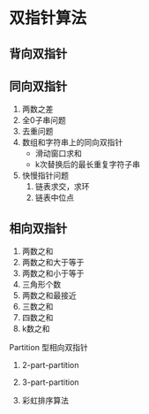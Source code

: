 # 双指针算法

## 背向双指针

## 同向双指针

1. 两数之差
2. 全0子串问题
3. 去重问题
4. 数组和字符串上的同向双指针
   - 滑动窗口求和
   - k次替换后的最长重复字符子串
5. 快慢指针问题
   1. 链表求交，求环
   2. 链表中位点

## 相向双指针

1. 两数之和
2. 两数之和大于等于
3. 两数之和小于等于
4. 三角形个数
5. 两数之和最接近
6. 三数之和
7. 四数之和
8. k数之和

Partition 型相向双指针

1. 2-part-partition

2. 3-part-partition

3. 彩虹排序算法

   

